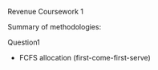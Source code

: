 Revenue Coursework 1

Summary of methodologies:

Question1

- FCFS allocation (first-come-first-serve)
